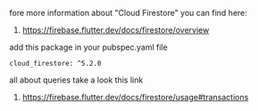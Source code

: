 fore more information about "Cloud Firestore" you can find here:

1. https://firebase.flutter.dev/docs/firestore/overview

add this package in your pubspec.yaml file

    cloud_firestore: ^5.2.0

all about queries take a look this link

1. https://firebase.flutter.dev/docs/firestore/usage#transactions